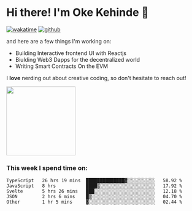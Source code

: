 # Hi there! I'm Oke Kehinde :cowboy_hat_face:

[![wakatime](https://wakatime.com/badge/user/5f3f42a0-7b4f-4c4b-b2da-012c5ac2fa62.svg)](https://wakatime.com/@5f3f42a0-7b4f-4c4b-b2da-012c5ac2fa62)
[![github](https://img.shields.io/github/followers/okeken?logo=github&style=plastic)](https://github.com/okeken?tab=followers)

and here are a few things I'm working on:

- Building Interactive frontend UI with Reactjs
- Biulding Web3 Dapps for the decentralized world
- Writing Smart Contracts On the EVM

I **love** nerding out about creative coding, so don't hesitate to reach out!


<img height="180em" src="https://github-readme-stats.vercel.app/api?username=okeken&show_icons=true&hide_border=true&&count_private=true&include_all_commits=true" />

### This week I spend time on:

<!--START_SECTION:waka-->
```text
TypeScript   26 hrs 19 mins  ██████████████▓░░░░░░░░░░   58.92 % 
JavaScript   8 hrs           ████▒░░░░░░░░░░░░░░░░░░░░   17.92 % 
Svelte       5 hrs 26 mins   ███░░░░░░░░░░░░░░░░░░░░░░   12.18 % 
JSON         2 hrs 6 mins    █▒░░░░░░░░░░░░░░░░░░░░░░░   04.70 % 
Other        1 hr 5 mins     ▓░░░░░░░░░░░░░░░░░░░░░░░░   02.44 % 
```
<!--END_SECTION:waka-->
